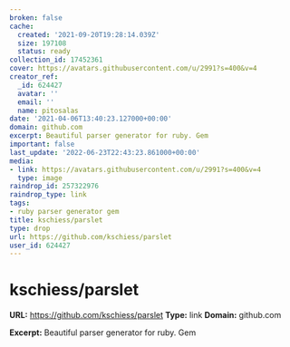 ```yaml
---
broken: false
cache:
  created: '2021-09-20T19:28:14.039Z'
  size: 197108
  status: ready
collection_id: 17452361
cover: https://avatars.githubusercontent.com/u/2991?s=400&v=4
creator_ref:
  _id: 624427
  avatar: ''
  email: ''
  name: pitosalas
date: '2021-04-06T13:40:23.127000+00:00'
domain: github.com
excerpt: Beautiful parser generator for ruby. Gem
important: false
last_update: '2022-06-23T22:43:23.861000+00:00'
media:
- link: https://avatars.githubusercontent.com/u/2991?s=400&v=4
  type: image
raindrop_id: 257322976
raindrop_type: link
tags:
- ruby parser generator gem
title: kschiess/parslet
type: drop
url: https://github.com/kschiess/parslet
user_id: 624427
---
```


# kschiess/parslet

**URL:** https://github.com/kschiess/parslet
**Type:** link
**Domain:** github.com

**Excerpt:** Beautiful parser generator for ruby. Gem
